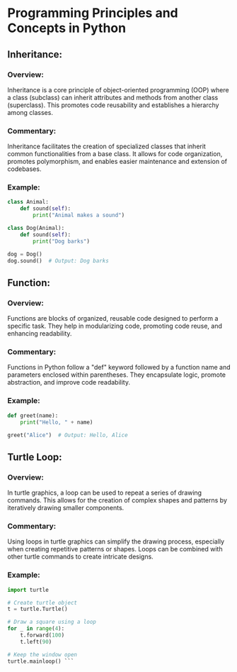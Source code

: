 # Programming Principles and Concepts in Python

## Inheritance:

### Overview:
Inheritance is a core principle of object-oriented programming (OOP) where a class (subclass) can inherit attributes and methods from another class (superclass). This promotes code reusability and establishes a hierarchy among classes.

### Commentary:
Inheritance facilitates the creation of specialized classes that inherit common functionalities from a base class. It allows for code organization, promotes polymorphism, and enables easier maintenance and extension of codebases.

### Example:
```python
class Animal:
    def sound(self):
        print("Animal makes a sound")

class Dog(Animal):
    def sound(self):
        print("Dog barks")

dog = Dog()
dog.sound()  # Output: Dog barks
```
## Function:

### Overview:
Functions are blocks of organized, reusable code designed to perform a specific task. They help in modularizing code, promoting code reuse, and enhancing readability.

### Commentary:
Functions in Python follow a "def" keyword followed by a function name and parameters enclosed within parentheses. They encapsulate logic, promote abstraction, and improve code readability.

### Example:
```python
def greet(name):
    print("Hello, " + name)

greet("Alice")  # Output: Hello, Alice
```
## Turtle Loop:

### Overview:
In turtle graphics, a loop can be used to repeat a series of drawing commands. This allows for the creation of complex shapes and patterns by iteratively drawing smaller components.

### Commentary:
Using loops in turtle graphics can simplify the drawing process, especially when creating repetitive patterns or shapes. Loops can be combined with other turtle commands to create intricate designs.

### Example:
```python
import turtle

# Create turtle object
t = turtle.Turtle()

# Draw a square using a loop
for _ in range(4):
    t.forward(100)
    t.left(90)

# Keep the window open
turtle.mainloop() ```
